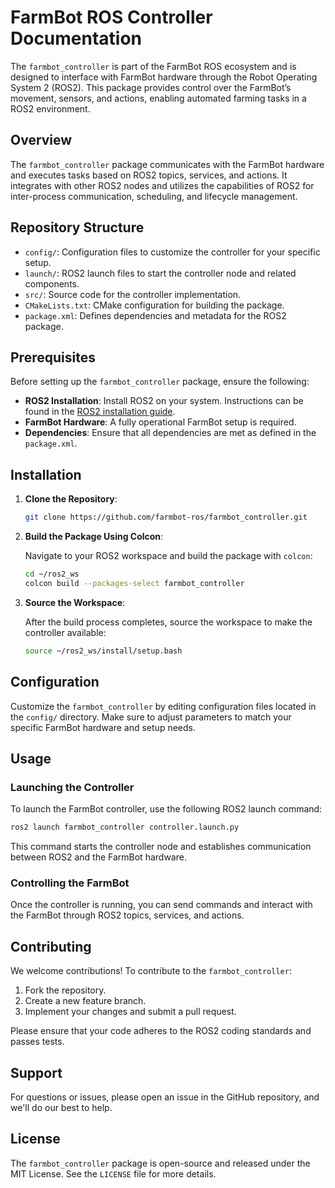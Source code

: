 
# FarmBot ROS Controller Documentation

The `farmbot_controller` is part of the FarmBot ROS ecosystem and is designed to interface with FarmBot hardware through the Robot Operating System 2 (ROS2). This package provides control over the FarmBot’s movement, sensors, and actions, enabling automated farming tasks in a ROS2 environment.

## Overview

The `farmbot_controller` package communicates with the FarmBot hardware and executes tasks based on ROS2 topics, services, and actions. It integrates with other ROS2 nodes and utilizes the capabilities of ROS2 for inter-process communication, scheduling, and lifecycle management.

## Repository Structure

- `config/`: Configuration files to customize the controller for your specific setup.
- `launch/`: ROS2 launch files to start the controller node and related components.
- `src/`: Source code for the controller implementation.
- `CMakeLists.txt`: CMake configuration for building the package.
- `package.xml`: Defines dependencies and metadata for the ROS2 package.

## Prerequisites

Before setting up the `farmbot_controller` package, ensure the following:

- **ROS2 Installation**: Install ROS2 on your system. Instructions can be found in the [ROS2 installation guide](https://docs.ros.org/en/foxy/Installation.html).
- **FarmBot Hardware**: A fully operational FarmBot setup is required.
- **Dependencies**: Ensure that all dependencies are met as defined in the `package.xml`.

## Installation

1. **Clone the Repository**:

   ```bash
   git clone https://github.com/farmbot-ros/farmbot_controller.git
   ```

2. **Build the Package Using Colcon**:

   Navigate to your ROS2 workspace and build the package with `colcon`:

   ```bash
   cd ~/ros2_ws
   colcon build --packages-select farmbot_controller
   ```

3. **Source the Workspace**:

   After the build process completes, source the workspace to make the controller available:

   ```bash
   source ~/ros2_ws/install/setup.bash
   ```

## Configuration

Customize the `farmbot_controller` by editing configuration files located in the `config/` directory. Make sure to adjust parameters to match your specific FarmBot hardware and setup needs.

## Usage

### Launching the Controller

To launch the FarmBot controller, use the following ROS2 launch command:

```bash
ros2 launch farmbot_controller controller.launch.py
```

This command starts the controller node and establishes communication between ROS2 and the FarmBot hardware.

### Controlling the FarmBot

Once the controller is running, you can send commands and interact with the FarmBot through ROS2 topics, services, and actions.

## Contributing

We welcome contributions! To contribute to the `farmbot_controller`:

1. Fork the repository.
2. Create a new feature branch.
3. Implement your changes and submit a pull request.

Please ensure that your code adheres to the ROS2 coding standards and passes tests.

## Support

For questions or issues, please open an issue in the GitHub repository, and we'll do our best to help.

## License

The `farmbot_controller` package is open-source and released under the MIT License. See the `LICENSE` file for more details.

